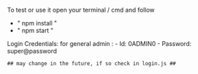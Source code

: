 To test or use it open your terminal / cmd and follow
  - " npm install "
  - " npm start "

Login Credentials:
    for general admin :
                      - Id: 0ADMIN0
                      - Password: super@password
                      
    ## may change in the future, if so check in login.js ##
